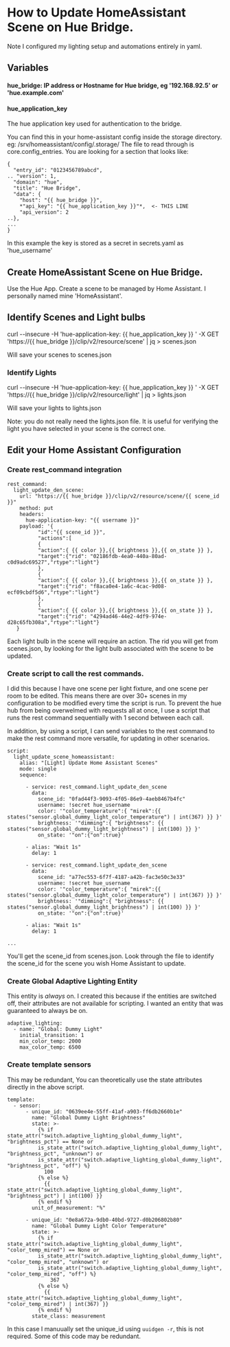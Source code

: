 # How to Update HomeAssistant Scene on Hue Bridge.

Note I configured my lighting setup and automations entirely in yaml.

## Variables
#### hue_bridge: IP address or Hostname for Hue bridge, eg '192.168.92.5' or 'hue.example.com'
#### hue_application_key
The hue application key used for authentication to the bridge.

You can find this in your home-assistant config inside the storage directory. eg: /srv/homeassistant/config/.storage/
The file to read through is core.config_entries.  You are looking for a section that looks like:

```
{
  "entry_id": "0123456789abcd",
.. "version": 1,
  "domain": "hue",
  "title": "Hue Bridge",
  "data": {
    "host": "{{ hue_bridge }}",
    *"api_key": "{{ hue_application_key }}"*,  <- THIS LINE
    "api_version": 2
..},
...
}
```

In this example the key is stored as a secret in secrets.yaml as 'hue_username'

## Create HomeAssistant Scene on Hue Bridge.

Use the Hue App.  Create a scene to be managed by Home Assistant.  I personally named mine 'HomeAssistant'.

## Identify Scenes and Light bulbs

curl --insecure -H 'hue-application-key: {{ hue_application_key }} ' -X GET 'https://{{ hue_bridge }}/clip/v2/resource/scene' | jq > scenes.json

Will save your scenes to scenes.json

### Identify Lights
curl --insecure -H 'hue-application-key: {{ hue_application_key }} ' -X GET 'https://{{ hue_bridge }}/clip/v2/resource/light' | jq > lights.json

Will save your lights to lights.json

Note: you do not really need the lights.json file.  It is useful for verifying the light you have
selected in your scene is the correct one.

## Edit your Home Assistant Configuration

### Create rest_command integration
```
rest_command:
  light_update_den_scene:
    url: "https://{{ hue_bridge }}/clip/v2/resource/scene/{{ scene_id }}"
    method: put
    headers:
      hue-application-key: "{{ username }}"
    payload: '{
          "id":"{{ scene_id }}",
          "actions":[
          {
          "action":{ {{ color }},{{ brightness }},{{ on_state }} },
          "target":{"rid": "02186fdb-4ea0-440a-80ad-c0d9adc69527","rtype":"light"}
          },
          {
          "action":{ {{ color }},{{ brightness }},{{ on_state }} },
          "target":{"rid": "f8aca0e4-1a6c-4cac-9d08-ecf09cbdf5d6","rtype":"light"}
          },
          {
          "action":{ {{ color }},{{ brightness }},{{ on_state }} },
          "target":{"rid": "4294ad46-44e2-4df9-974e-d28c65fb308a","rtype":"light"}
   }
```

Each light bulb in the scene will require an action.  The rid you will get from scenes.json, by looking
for the light bulb associated with the scene to be updated.

### Create script to call the rest commands.

I did this because I have one scene per light fixture, and one scene per room to be edited.  This
means there are over 30+ scenes in my configuration to be modified every time the script is run.  To
prevent the hue hub from being overwelmed with requests all at once, I use a script that runs the
rest command sequentially with 1 second between each call.

In addition, by using a script, I can send variables to the rest command to make the rest command
more versatile, for updating in other scenarios.

```
script:
  light_update_scene_homeassistant:
    alias: "[Light] Update Home Assistant Scenes"
    mode: single
    sequence:

      - service: rest_command.light_update_den_scene
        data:
          scene_id: "0fad44f3-9093-4f05-86e9-4aeb8467b4fc"
          username: !secret hue_username
          color: '"color_temperature":{ "mirek":{{ states("sensor.global_dummy_light_color_temperature") | int(367) }} }'
          brightness: '"dimming":{ "brightness": {{ states("sensor.global_dummy_light_brightness") | int(100) }} }'
          on_state: '"on":{"on":true}'

      - alias: "Wait 1s"
        delay: 1

      - service: rest_command.light_update_den_scene
        data:
          scene_id: "a77ec553-6f7f-4187-a42b-fac3e50c3e33"
          username: !secret hue_username
          color: '"color_temperature":{ "mirek":{{ states("sensor.global_dummy_light_color_temperature") | int(367) }} }'
          brightness: '"dimming":{ "brightness": {{ states("sensor.global_dummy_light_brightness") | int(100) }} }'
          on_state: '"on":{"on":true}'

      - alias: "Wait 1s"
        delay: 1

...
```

You'll get the scene_id from scenes.json.  Look through the file to identify the scene_id for the
scene you wish Home Assistant to update.

### Create Global Adaptive Lighting Entity

This entity is *always* on.  I created this because if the entities are switched off, their
attributes are not available for scripting.  I wanted an entity that was guaranteed to always be on.

```
adaptive_lighting:
  - name: "Global: Dummy Light"
    initial_transition: 1
    min_color_temp: 2000
    max_color_temp: 6500
```

### Create template sensors

This may be redundant, You can theoretically use the state attributes directly in the above script.

```
template:
  - sensor:
      - unique_id: "0639ee4e-55ff-41af-a903-ff6db2660b1e"
        name: "Global Dummy Light Brightness"
        state: >-
          {% if state_attr("switch.adaptive_lighting_global_dummy_light", "brightness_pct") == None or
          is_state_attr("switch.adaptive_lighting_global_dummy_light", "brightness_pct", "unknown") or
          is_state_attr("switch.adaptive_lighting_global_dummy_light", "brightness_pct", "off") %}
            100
          {% else %}
            {{ state_attr("switch.adaptive_lighting_global_dummy_light", "brightness_pct") | int(100) }}
          {% endif %}
        unit_of_measurement: "%"

      - unique_id: "0e8a672a-9db0-40bd-9727-d0b206802b80"
        name: "Global Dummy Light Color Temperature"
        state: >-
          {% if state_attr("switch.adaptive_lighting_global_dummy_light", "color_temp_mired") == None or
          is_state_attr("switch.adaptive_lighting_global_dummy_light", "color_temp_mired", "unknown") or
          is_state_attr("switch.adaptive_lighting_global_dummy_light", "color_temp_mired", "off") %}
              367
          {% else %}
            {{ state_attr("switch.adaptive_lighting_global_dummy_light", "color_temp_mired") | int(367) }}
          {% endif %}
        state_class: measurement
```

In this case I manuually set the unique_id using ```uuidgen -r```, this is not required.  Some of
this code may be redundant.
